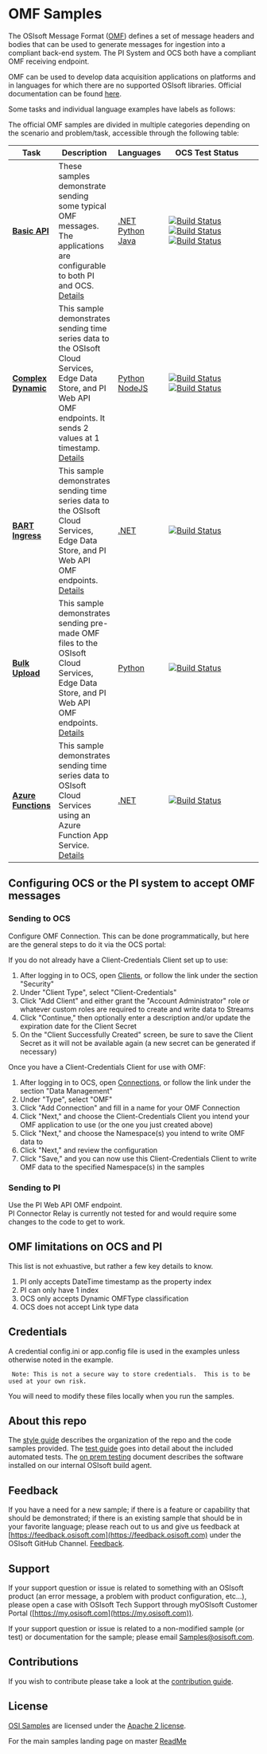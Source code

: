 # OMF Samples

The OSIsoft Message Format ([OMF](https://pisquare.osisoft.com/community/developers-club/omf)) defines a set of message headers and bodies that can be used to generate messages for ingestion into a compliant back-end system. The PI System and OCS both have a compliant OMF receiving endpoint.

OMF can be used to develop data acquisition applications on platforms and in languages for which there are no supported OSIsoft libraries. Official documentation can be found [here](https://omf-docs.readthedocs.io/en/latest/).

Some tasks and individual language examples have labels as follows:

The official OMF samples are divided in multiple categories depending on the scenario and problem/task, accessible through the following table:

| Task                                                          | Description                                                                                                                                                                                                | Languages                                                                                                                                  | &nbsp;&nbsp;&nbsp;OCS&nbsp;Test&nbsp;Status&nbsp;&nbsp;&nbsp;&nbsp;&nbsp;&nbsp;&nbsp;                                                                                                                                                                                                                                                                                                                                                                                                                                                                                                                                                                                                                                                                                                               | &nbsp;&nbsp;&nbsp;EDS&nbsp;Test&nbsp;Status&nbsp;&nbsp;&nbsp;&nbsp;&nbsp;&nbsp;&nbsp;                                                                                                                                                                                                                                                                                                                                                                    | &nbsp;&nbsp;&nbsp;&nbsp;PI&nbsp;Test&nbsp;Status&nbsp;&nbsp;&nbsp;&nbsp;&nbsp;&nbsp;&nbsp;                                                                                                                                                                                                                                                                                                                                                                                                                                                                                                                                                                                                                                                                                                                            |
| ------------------------------------------------------------- | ---------------------------------------------------------------------------------------------------------------------------------------------------------------------------------------------------------- | ------------------------------------------------------------------------------------------------------------------------------------------ | --------------------------------------------------------------------------------------------------------------------------------------------------------------------------------------------------------------------------------------------------------------------------------------------------------------------------------------------------------------------------------------------------------------------------------------------------------------------------------------------------------------------------------------------------------------------------------------------------------------------------------------------------------------------------------------------------------------------------------------------------------------------------------------------------- | -------------------------------------------------------------------------------------------------------------------------------------------------------------------------------------------------------------------------------------------------------------------------------------------------------------------------------------------------------------------------------------------------------------------------------------------------------- | --------------------------------------------------------------------------------------------------------------------------------------------------------------------------------------------------------------------------------------------------------------------------------------------------------------------------------------------------------------------------------------------------------------------------------------------------------------------------------------------------------------------------------------------------------------------------------------------------------------------------------------------------------------------------------------------------------------------------------------------------------------------------------------------------------------------- |
| **[Basic API](basic_samples/OMF_API)**                        | These samples demonstrate sending some typical OMF messages. The applications are configurable to both PI and OCS. [Details](basic_samples/OMF_API)                                                        | [.NET](basic_samples/OMF_API/CSharp/OMF_API)</br>[Python](basic_samples/OMF_API/Python3)</br>[Java](basic_samples/OMF_API/Java/omfapijava) | [![Build Status](https://dev.azure.com/osieng/engineering/_apis/build/status/product-readiness/OMF/OMF_API_DotNet?branchName=master&jobName=Tests_OCS)](https://dev.azure.com/osieng/engineering/_build?definitionId=943&branchName=master&jobName=Tests_OCS) </br> [![Build Status](https://dev.azure.com/osieng/engineering/_apis/build/status/product-readiness/OMF/OMF_API_Python?branchName=master&jobName=Tests_OCS)](https://dev.azure.com/osieng/engineering/_build?definitionId=949&branchName=master&jobName=Tests_OCS) </br> [![Build Status](https://dev.azure.com/osieng/engineering/_apis/build/status/product-readiness/OMF/OMF_API_Java?branchName=master&jobName=Tests_OCS)](https://dev.azure.com/osieng/engineering/_build?definitionId=945&branchName=master&jobName=Tests_OCS) | Not Run </br>Not Run </br>Not Run                                                                                                                                                                                                                                                                                                                                                                                                                        | [![Build Status](https://dev.azure.com/osieng/engineering/_apis/build/status/product-readiness/OMF/OMF_API_DotNet?branchName=master&jobName=Tests_OnPrem)](https://dev.azure.com/osieng/engineering/_build?definitionId=943&branchName=master&jobName=Tests_OnPrem) </br> [![Build Status](https://dev.azure.com/osieng/engineering/_apis/build/status/product-readiness/OMF/OMF_API_Python?branchName=master&jobName=Tests_OnPrem)](https://dev.azure.com/osieng/engineering/_build?definitionId=949&branchName=master&jobName=Tests_OnPrem) </br> [![Build Status](https://dev.azure.com/osieng/engineering/_apis/build/status/product-readiness/OMF/OMF_API_Java?branchName=master&jobName=Tests_OnPrem)](https://dev.azure.com/osieng/engineering/_build?definitionId=945&branchName=master&jobName=Tests_OnPrem) |
| **[Complex Dynamic](basic_samples/Complex_Dynamic)**          | This sample demonstrates sending time series data to the OSIsoft Cloud Services, Edge Data Store, and PI Web API OMF endpoints. It sends 2 values at 1 timestamp. [Details](basic_samples/Complex_Dynamic) | [Python](basic_samples/Complex_Dynamic/Python) </br> [NodeJS](basic_samples/Complex_Dynamic/NodeJS)                                        | [![Build Status](https://dev.azure.com/osieng/engineering/_apis/build/status/product-readiness/OMF/OMF_DC_Python?branchName=master&jobName=Tests_OCS)](https://dev.azure.com/osieng/engineering/_build?definitionId=1436&branchName=master) </br> [![Build Status](https://dev.azure.com/osieng/engineering/_apis/build/status/product-readiness/OMF/OMF_DC_nodeJS?jobName=Tests_OCS)](https://dev.azure.com/osieng/engineering/_build?definitionId=1507)                                                                                                                                                                                                                                                                                                                                           | [![Build Status](https://dev.azure.com/osieng/engineering/_apis/build/status/product-readiness/OMF/OMF_DC_Python?branchName=master&jobName=Tests_EDS)](https://dev.azure.com/osieng/engineering/_build?definitionId=1436&branchName=master)</br> [![Build Status](https://dev.azure.com/osieng/engineering/_apis/build/status/product-readiness/OMF/OMF_DC_nodeJS?jobName=Tests_EDS)](https://dev.azure.com/osieng/engineering/_build?definitionId=1507) | [![Build Status](https://dev.azure.com/osieng/engineering/_apis/build/status/product-readiness/OMF/OMF_DC_Python?branchName=master&jobName=Tests_OnPrem)](https://dev.azure.com/osieng/engineering/_build?definitionId=1436&branchName=master)</br> [![Build Status](https://dev.azure.com/osieng/engineering/_apis/build/status/product-readiness/OMF/OMF_DC_nodeJS?jobName=Tests_OnPrem)](https://dev.azure.com/osieng/engineering/_build?definitionId=1507)                                                                                                                                                                                                                                                                                                                                                        |
| **[BART Ingress](advanced_samples/BartIngress/DotNet)**       | This sample demonstrates sending time series data to the OSIsoft Cloud Services, Edge Data Store, and PI Web API OMF endpoints. [Details](advanced_samples/BartIngress/DotNet)                             | [.NET](advanced_samples/BartIngress/DotNet)                                                                                                | [![Build Status](https://dev.azure.com/osieng/engineering/_apis/build/status/product-readiness/OMF/BartIngress_DotNet?branchName=master)](https://dev.azure.com/osieng/engineering/_build?definitionId=1425&branchName=master)                                                                                                                                                                                                                                                                                                                                                                                                                                                                                                                                                                      | [![Build Status](https://dev.azure.com/osieng/engineering/_apis/build/status/product-readiness/OMF/BartIngress_DotNet?branchName=master)](https://dev.azure.com/osieng/engineering/_build?definitionId=1425&branchName=master)                                                                                                                                                                                                                           | [![Build Status](https://dev.azure.com/osieng/engineering/_apis/build/status/product-readiness/OMF/BartIngress_DotNet?branchName=master)](https://dev.azure.com/osieng/engineering/_build?definitionId=1425&branchName=master)                                                                                                                                                                                                                                                                                                                                                                                                                                                                                                                                                                                        |
| **[Bulk Upload](advanced_samples/Bulk_Uploader/Python)**      | This sample demonstrates sending pre-made OMF files to the OSIsoft Cloud Services, Edge Data Store, and PI Web API OMF endpoints. [Details](advanced_samples/Bulk_Uploader/Python)                         | [Python](advanced_samples/Bulk_Uploader/Python)                                                                                            | [![Build Status](https://dev.azure.com/osieng/engineering/_apis/build/status/product-readiness/OMF/OMF_BU_Python?branchName=master&jobName=Tests_OCS)](https://dev.azure.com/osieng/engineering/_build?definitionId=1679&branchName=master)                                                                                                                                                                                                                                                                                                                                                                                                                                                                                                                                                         | [![Build Status](https://dev.azure.com/osieng/engineering/_apis/build/status/product-readiness/OMF/OMF_BU_Python?branchName=master&jobName=Tests_EDS)](https://dev.azure.com/osieng/engineering/_build?definitionId=1679&branchName=master)                                                                                                                                                                                                              | [![Build Status](https://dev.azure.com/osieng/engineering/_apis/build/status/product-readiness/OMF/OMF_BU_Python?branchName=master&jobName=Tests_OnPrem)](https://dev.azure.com/osieng/engineering/_build?definitionId=1679&branchName=master)                                                                                                                                                                                                                                                                                                                                                                                                                                                                                                                                                                        |
| **[Azure Functions](advanced_samples/AzureFunctions/DotNet)** | This sample demonstrates sending time series data to OSIsoft Cloud Services using an Azure Function App Service. [Details](advanced_samples/AzureFunctions/DotNet)                                         | [.NET](advanced_samples/AzureFunctions/DotNet)                                                                                             | [![Build Status](https://dev.azure.com/osieng/engineering/_apis/build/status/product-readiness/OMF/AzureFunctions_DotNet?branchName=master)](https://dev.azure.com/osieng/engineering/_build?definitionId=1743&branchName=master)                                                                                                                                                                                                                                                                                                                                                                                                                                                                                                                                                                   | N/A                                                                                                                                                                                                                                                                                                                                                                                                                                                      | N/A                                                                                                                                                                                                                                                                                                                                                                                                                                                                                                                                                                                                                                                                                                                                                                                                                   |

## Configuring OCS or the PI system to accept OMF messages

### Sending to OCS

Configure OMF Connection. This can be done programmatically, but here are the general steps to do it via the OCS portal:

If you do not already have a Client-Credentials Client set up to use:

1. After logging in to OCS, open [Clients](https://cloud.osisoft.com/clients), or follow the link under the section "Security"
1. Under "Client Type", select "Client-Credentials"
1. Click "Add Client" and either grant the "Account Administrator" role or whatever custom roles are required to create and write data to Streams
1. Click "Continue," then optionally enter a description and/or update the expiration date for the Client Secret
1. On the "Client Successfully Created" screen, be sure to save the Client Secret as it will not be available again (a new secret can be generated if necessary)

Once you have a Client-Credentials Client for use with OMF:

1. After logging in to OCS, open [Connections](https://cloud.osisoft.com/connections), or follow the link under the section "Data Management"
1. Under "Type", select "OMF"
1. Click "Add Connection" and fill in a name for your OMF Connection
1. Click "Next," and choose the Client-Credentials Client you intend your OMF application to use (or the one you just created above)
1. Click "Next," and choose the Namespace(s) you intend to write OMF data to
1. Click "Next," and review the configuration
1. Click "Save," and you can now use this Client-Credentials Client to write OMF data to the specified Namespace(s) in the samples

### Sending to PI

Use the PI Web API OMF endpoint.  
PI Connector Relay is currently not tested for and would require some changes to the code to get to work.

## OMF limitations on OCS and PI

This list is not exhuastive, but rather a few key details to know.

1. PI only accepts DateTime timestamp as the property index
1. PI can only have 1 index
1. OCS only accepts Dynamic OMFType classification
1. OCS does not accept Link type data

## Credentials

A credential config.ini or app.config file is used in the examples unless otherwise noted in the example.

     Note: This is not a secure way to store credentials.  This is to be used at your own risk.

You will need to modify these files locally when you run the samples.

## About this repo

The [style guide](https://github.com/osisoft/OSI-Samples/blob/master/STYLE_GUIDE.md) describes the organization of the repo and the code samples provided. The [test guide](https://github.com/osisoft/OSI-Samples/blob/master/TEST_GUIDE.md) goes into detail about the included automated tests. The [on prem testing](https://github.com/osisoft/OSI-Samples/blob/master/miscellaneous/ON_PREM_TESTING.md) document describes the software installed on our internal OSIsoft build agent.

## Feedback

If you have a need for a new sample; if there is a feature or capability that should be demonstrated; if there is an existing sample that should be in your favorite language; please reach out to us and give us feedback at [https://feedback.osisoft.com](https://feedback.osisoft.com) under the OSIsoft GitHub Channel. [Feedback](https://feedback.osisoft.com/forums/922279-osisoft-github).

## Support

If your support question or issue is related to something with an OSIsoft product (an error message, a problem with product configuration, etc...), please open a case with OSIsoft Tech Support through myOSIsoft Customer Portal ([https://my.osisoft.com](https://my.osisoft.com)).

If your support question or issue is related to a non-modified sample (or test) or documentation for the sample; please email Samples@osisoft.com.

## Contributions

If you wish to contribute please take a look at the [contribution guide](https://github.com/osisoft/OSI-Samples/blob/master/CONTRIBUTING.md).

## License

[OSI Samples](https://github.com/osisoft/OSI-Samples) are licensed under the [Apache 2 license](LICENSE).

For the main samples landing page on master [ReadMe](https://github.com/osisoft/OSI-Samples)
